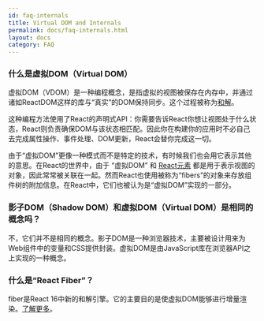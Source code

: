 ```yaml
---
id: faq-internals
title: Virtual DOM and Internals
permalink: docs/faq-internals.html
layout: docs
category: FAQ
---
```


### 什么是虚拟DOM（Virtual DOM）
虚拟DOM（VDOM）是一种编程概念，是指虚拟的视图被保存在内存中，并通过诸如ReactDOM这样的库与“真实”的DOM保持同步。这个过程被称为[和解](/docs/reconciliation.html)。

这种编程方法使用了React的声明式API：你需要告诉React你想让视图处于什么状态，React则负责确保DOM与该状态相匹配。因此你在构建你的应用时不必自己去完成属性操作、事件处理、DOM更新，React会替你完成这一切。

由于“虚拟DOM”更像一种模式而不是特定的技术，有时候我们也会用它表示其他的意思。在React的世界中，由于 “虚拟DOM” 和 [React元素](/docs/rendering-elements.html) 都是用于表示视图的对象，因此常常被关联在一起。然而React也使用被称为“fibers”的对象来存放组件树的附加信息。在React中，它们也被认为是“虚拟DOM”实现的一部分。

### 影子DOM（Shadow DOM）和虚拟DOM（Virtual DOM）是相同的概念吗？
不，它们并不是相同的概念。影子DOM是一种浏览器技术，主要被设计用来为Web组件中的变量和CSS提供封装。虚拟DOM是由JavaScript库在浏览器API之上实现的一种概念。

### 什么是“React Fiber”？
fiber是React 16中新的和解引擎。它的主要目的是使虚拟DOM能够进行增量渲染。[了解更多](https://github.com/xxn520/react-fiber-architecture-cn)。
